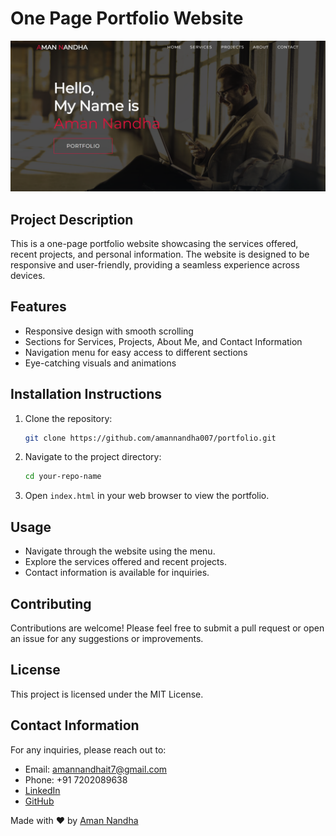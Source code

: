# One Page Portfolio Website

![Watch Now](./img/Design.png)

## Project Description

This is a one-page portfolio website showcasing the services offered, recent projects, and personal information. The website is designed to be responsive and user-friendly, providing a seamless experience across devices.

## Features

- Responsive design with smooth scrolling
- Sections for Services, Projects, About Me, and Contact Information
- Navigation menu for easy access to different sections
- Eye-catching visuals and animations

## Installation Instructions

1. Clone the repository:
   ```bash
   git clone https://github.com/amannandha007/portfolio.git
   ```
2. Navigate to the project directory:
   ```bash
   cd your-repo-name
   ```
3. Open `index.html` in your web browser to view the portfolio.

## Usage

- Navigate through the website using the menu.
- Explore the services offered and recent projects.
- Contact information is available for inquiries.

## Contributing

Contributions are welcome! Please feel free to submit a pull request or open an issue for any suggestions or improvements.

## License

This project is licensed under the MIT License.

## Contact Information

For any inquiries, please reach out to:

- Email: amannandhait7@gmail.com
- Phone: +91 7202089638
- [LinkedIn](www.linkedin.com/in/aman-nandha-513690264)
- [GitHub](https://github.com/amannandha007)

Made with ❤️ by [Aman Nandha](https://www.instagram.com/aman.nandha/)
